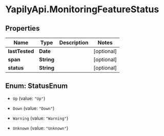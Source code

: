 # YapilyApi.MonitoringFeatureStatus

## Properties
Name | Type | Description | Notes
------------ | ------------- | ------------- | -------------
**lastTested** | **Date** |  | [optional] 
**span** | **String** |  | [optional] 
**status** | **String** |  | [optional] 


<a name="StatusEnum"></a>
## Enum: StatusEnum


* `Up` (value: `"Up"`)

* `Down` (value: `"Down"`)

* `Warning` (value: `"Warning"`)

* `Unknown` (value: `"Unknown"`)




